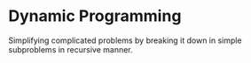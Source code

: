 # Dynamic Programming

Simplifying complicated problems by breaking it down in simple subproblems in recursive manner.